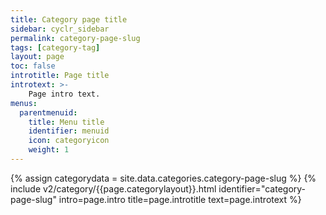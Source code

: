 ```yaml
---
title: Category page title
sidebar: cyclr_sidebar
permalink: category-page-slug
tags: [category-tag]
layout: page
toc: false
introtitle: Page title
introtext: >-
    Page intro text.
menus:
  parentmenuid:
    title: Menu title
    identifier: menuid
    icon: categoryicon
    weight: 1
---
```

{% assign categorydata = site.data.categories.category-page-slug %}
{% include v2/category/{{page.categorylayout}}.html identifier="category-page-slug" intro=page.intro title=page.introtitle text=page.introtext %}

